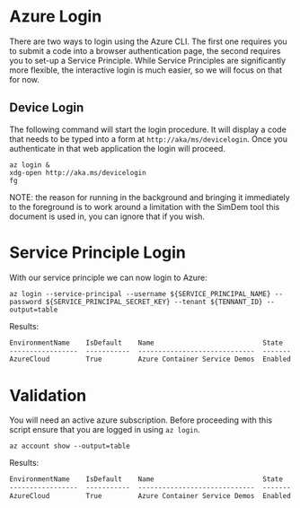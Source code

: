 # Azure Login

There are two ways to login using the Azure CLI. The first one
requires you to submit a code into a browser authentication page, the
second requires you to set-up a Service Principle. While Service
Principles are significantly more flexible, the interactive login
is much easier, so we will focus on that for now.

## Device Login

The following command will start the login procedure. It will display
a code that needs to be typed into a form at
`http://aka/ms/devicelogin`. Once you authenticate in that web
application the login will proceed.

```
az login &
xdg-open http://aka.ms/devicelogin
fg
```

NOTE: the reason for running in the background and bringing it
immediately to the foreground is to work around a limitation with the
SimDem tool this document is used in, you can ignore that if you wish.


# Service Principle Login

With our service principle we can now login to Azure:

```
az login --service-principal --username ${SERVICE_PRINCIPAL_NAME} --password ${SERVICE_PRINCIPAL_SECRET_KEY} --tenant ${TENNANT_ID} --output=table
```

Results:

```expected_similarity=0.4
EnvironmentName    IsDefault    Name                           State    TenantId
-----------------  -----------  -----------------------------  -------  ------------------------------------
AzureCloud         True         Azure Container Service Demos  Enabled  72f988bf-86f1-41af-91ab-2d7cd011db47
```

# Validation

You will need an active azure subscription. Before proceeding with
this script ensure that you are logged in using `az login`.

```
az account show --output=table
```

Results:

```expected_similarity=0.4
EnvironmentName    IsDefault    Name                           State    TenantId
-----------------  -----------  -----------------------------  -------  ------------------------------------
AzureCloud         True         Azure Container Service Demos  Enabled  72f988bf-86f1-41af-91ab-2d7cd011db47
```
